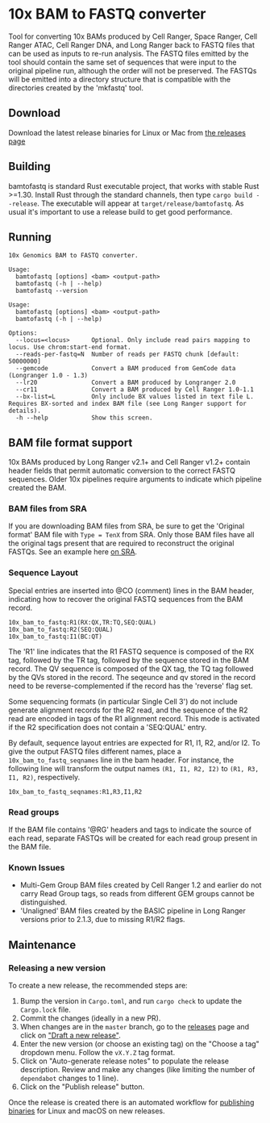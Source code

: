 # 10x BAM to FASTQ converter

Tool for converting 10x BAMs produced by Cell Ranger, Space Ranger, Cell Ranger ATAC, Cell Ranger DNA, and Long Ranger back to FASTQ files that can be used as inputs to re-run analysis.
The FASTQ files emitted by the tool should contain the same set of sequences that were input to the original pipeline run, although the order will
not be preserved.  The FASTQs will be emitted into a directory structure that is compatible with the directories created by the 'mkfastq' tool.

## Download
Download the latest release binaries for Linux or Mac from [the releases page](https://github.com/10XGenomics/bamtofastq/releases)

## Building
bamtofastq is standard Rust executable project, that works with stable Rust >=1.30.  Install Rust through the standard channels, then type `cargo build --release`.
The executable will appear at `target/release/bamtofastq`.  As usual it's important to use a release build to get good performance.

## Running

```
10x Genomics BAM to FASTQ converter.

Usage:
  bamtofastq [options] <bam> <output-path>
  bamtofastq (-h | --help)
  bamtofastq --version

Usage:
  bamtofastq [options] <bam> <output-path>
  bamtofastq (-h | --help)

Options:
  --locus=<locus>      Optional. Only include read pairs mapping to locus. Use chrom:start-end format.
  --reads-per-fastq=N  Number of reads per FASTQ chunk [default: 50000000]
  --gemcode            Convert a BAM produced from GemCode data (Longranger 1.0 - 1.3)
  --lr20               Convert a BAM produced by Longranger 2.0
  --cr11               Convert a BAM produced by Cell Ranger 1.0-1.1
  --bx-list=L          Only include BX values listed in text file L. Requires BX-sorted and index BAM file (see Long Ranger support for details).
  -h --help            Show this screen.
```  


## BAM file format support

10x BAMs produced by Long Ranger v2.1+ and Cell Ranger v1.2+ contain header fields that permit automatic conversion to the correct FASTQ sequences.
Older 10x pipelines require arguments to indicate which pipeline created the BAM.  

### BAM files from SRA

If you are downloading BAM files from SRA, be sure to get the 'Original format' BAM file with `Type = TenX` from SRA. Only those BAM files have all the original tags present that are required to reconstruct the original FASTQs.
See an example here [on SRA](https://trace.ncbi.nlm.nih.gov/Traces/sra/?run=SRR8377710).

### Sequence Layout

Special entries are inserted into @CO (comment) lines in the BAM header, indicating how to recover the original FASTQ sequences from the BAM record.

```
10x_bam_to_fastq:R1(RX:QX,TR:TQ,SEQ:QUAL)
10x_bam_to_fastq:R2(SEQ:QUAL)
10x_bam_to_fastq:I1(BC:QT)
```

The 'R1' line indicates that the R1 FASTQ sequence is composed of the RX tag, followed by the TR tag, followed by the sequence stored in the BAM record.
The QV sequence is composed of the QX tag, the TQ tag followed by the QVs stored in the record. The seqeunce and qv stored in the record need to be
reverse-complemented if the record has the 'reverse' flag set.

Some sequencing formats (in particular Single Cell 3') do not include generate alignment records for the R2 read, and the sequence of the R2 read 
are encoded in tags of the R1 alignment record. This mode is activated if the R2 specification does not contain a 'SEQ:QUAL' entry.

By default, sequence layout entries are expected for R1, I1, R2, and/or I2. To give the output FASTQ files different names, place a `10x_bam_to_fastq_seqnames` line in the bam header. For instance, the following line will transform the output names `(R1, I1, R2, I2)` to `(R1, R3, I1, R2)`, respectively.

```
10x_bam_to_fastq_seqnames:R1,R3,I1,R2
```


### Read groups

If the BAM file contains '@RG' headers and tags to indicate the source of each read, separate FASTQs will be created for each read group present
in the BAM file.


### Known Issues

* Multi-Gem Group BAM files created by Cell Ranger 1.2 and earlier do not carry Read Group tags, so reads from different GEM groups cannot be distinguished.
* 'Unaligned' BAM files created by the BASIC pipeline in Long Ranger versions prior to 2.1.3, due to missing R1/R2 flags.

## Maintenance

### Releasing a new version

To create a new release, the recommended steps are:

1. Bump the version in `Cargo.toml`, and run `cargo check` to update the `Cargo.lock` file.
2. Commit the changes (ideally in a new PR).
3. When changes are in the `master` branch, go to the [releases] page and click on ["Draft a new release"].
4. Enter the new version (or choose an existing tag) on the "Choose a tag" dropdown menu. Follow the `vX.Y.Z` tag format.
5. Click on "Auto-generate release notes" to populate the release description. Review and make any changes (like limiting the number of `dependabot` changes to 1 line).
6. Click on the "Publish release" button.

Once the release is created there is an automated workflow for [publishing binaries] for Linux and macOS on new releases.

[publishing binaries]: https://github.com/10XGenomics/bamtofastq/blob/master/.github/workflows/release.yaml
[releases]: https://github.com/10XGenomics/bamtofastq/releases
["Draft a new release"]: https://github.com/10XGenomics/bamtofastq/releases/new

